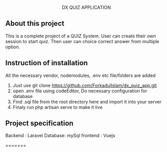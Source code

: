 <p align="center"> DX QUIZ APPLICATION</p>


## About this project

This is a complete project of a QUIZ System. User can create their own session to start quiz. Then user can choice correct answer from multiple option.

## Instruction of installation
All the necessary vendor, nodemodules, .env etc file/folders are added 
1)  Just use git clone https://github.com/ForkadulIslam/dx_quiz_app.git
2) open .env file using codeEditor, Do necessary configuration for database
3) Find .sql file from the root directory here and import it into your server
4) Finaly run php artisan serve to make it live

## Project specification
Backend : Laravel
Database: mySql
frontend : Vuejs


=======
